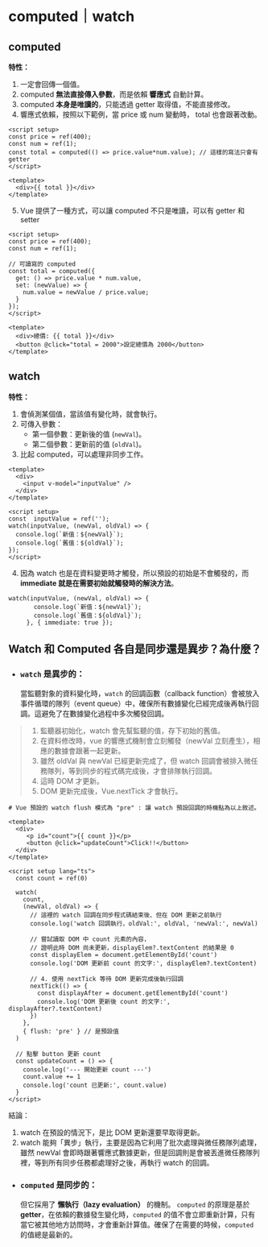 # computed｜watch

## computed

<b>特性：</b>

1.  一定會回傳一個值。
2.  computed **無法直接傳入參數**，而是依賴 **響應式** 自動計算。
3.  computed **本身是唯讀的**，只能透過 getter 取得值，不能直接修改。
4.  響應式依賴，按照以下範例，當 price 或 num 變動時， total 也會跟著改動。

```
<script setup>
const price = ref(400);
const num = ref(1);
const total = computed(() => price.value*num.value); // 這樣的寫法只會有 getter
</script>

<template>
  <div>{{ total }}</div>
</template>

```

5. Vue 提供了一種方式，可以讓 computed 不只是唯讀，可以有 getter 和 setter

```
<script setup>
const price = ref(400);
const num = ref(1);

// 可讀寫的 computed
const total = computed({
  get: () => price.value * num.value,
  set: (newValue) => {
    num.value = newValue / price.value;
  }
});
</script>

<template>
  <div>總價: {{ total }}</div>
  <button @click="total = 2000">設定總價為 2000</button>
</template>
```

## watch

<b>特性：</b>

1. 會偵測某個值，當該值有變化時，就會執行。
2. 可傳入參數：
   - 第一個參數：更新後的值 (`newVal`)。
   - 第二個參數：更新前的值 (`oldVal`)。
3. 比起 computed，可以處理非同步工作。

```
<template>
  <div>
    <input v-model="inputValue" />
  </div>
</template>

<script setup>
const  inputValue = ref('');
watch(inputValue, (newVal, oldVal) => {
  console.log(`新值：${newVal}`);
  console.log(`舊值：${oldVal}`);
});
</script>
```

4. 因為 watch 也是在資料變更時才觸發，所以預設的初始是不會觸發的，而 **immediate 就是在需要初始就觸發時的解決方法**。

```
watch(inputValue, (newVal, oldVal) => {
       console.log(`新值：${newVal}`);
       console.log(`舊值：${oldVal}`);
     }, { immediate: true });
```

## **Watch 和 Computed 各自是同步還是異步？為什麼？**

- ### `watch` 是異步的：
  當監聽對象的資料變化時，`watch` 的回調函數（callback function）會被放入事件循環的隊列（event queue）中，確保所有數據變化已經完成後再執行回調。這避免了在數據變化過程中多次觸發回調。

> 1. 監聽器初始化，watch 會先幫監聽的值，存下初始的舊值。
> 2. 在資料修改時，vue 的響應式機制會立刻觸發（newVal 立刻產生），相應的數據會跟著一起更新。
> 3. 雖然 oldVal 與 newVal 已經更新完成了，但 watch 回調會被排入微任務隊列，等到同步的程式碼完成後，才會排隊執行回調。
> 4. 這時 DOM 才更新。
> 5. DOM 更新完成後，Vue.nextTick 才會執行。

```
# Vue 預設的 watch flush 模式為 "pre" : 讓 watch 預設回調的時機點為以上敘述。

<template>
  <div>
     <p id="count">{{ count }}</p>
     <button @click="updateCount">Click!!</button>
  </div>
</template>

<script setup lang="ts">
  const count = ref(0)

  watch(
    count,
    (newVal, oldVal) => {
      // 這裡的 watch 回調在同步程式碼結束後、但在 DOM 更新之前執行
      console.log('watch 回調執行，oldVal:', oldVal, 'newVal:', newVal)

      // 嘗試讀取 DOM 中 count 元素的內容，
      // 證明此時 DOM 尚未更新，displayElem?.textContent 的結果是 0
      const displayElem = document.getElementById('count')
      console.log('DOM 更新前 count 的文字:', displayElem?.textContent)

      // 4. 使用 nextTick 等待 DOM 更新完成後執行回調
      nextTick(() => {
        const displayAfter = document.getElementById('count')
        console.log('DOM 更新後 count 的文字:', displayAfter?.textContent)
      })
    },
    { flush: 'pre' } // 是預設值
  )

  // 點擊 button 更新 count
  const updateCount = () => {
    console.log('--- 開始更新 count ---')
    count.value += 1
    console.log('count 已更新:', count.value)
  }
</script>
```

結論：

1. watch 在預設的情況下，是比 DOM 更新還要早取得更新。
2. watch 能夠「異步」執行，主要是因為它利用了批次處理與微任務隊列處理，雖然 newVal 會即時跟著響應式數據更新，但是回調則是會被丟進微任務隊列裡，等到所有同步任務都處理好之後，再執行 watch 的回調。

- ### `computed` 是同步的：
  但它採用了 **懶執行（lazy evaluation）** 的機制。
  `computed` 的原理是基於 **getter**，在依賴的數據發生變化時，`computed` 的值不會立即重新計算，只有當它被其他地方訪問時，才會重新計算值。確保了在需要的時候，`computed` 的值總是最新的。
